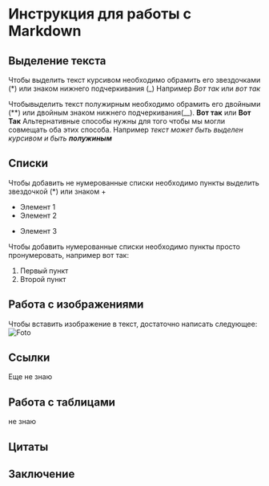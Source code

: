 # Инструкция для работы с Markdown

## Выделение текста

Чтобы выделить текст курсивом необходимо обрамить его звездочками (*) или знаком нижнего подчеркивания (_) Например *Вот так* или _вот так_

Чтобывыделить текст полужирным необходимо обрамить его двойными (**) или двойным знаком нижнего подчеркивания(__).
**Вот так** или __Вот Так__
Альтернативные способы нужны для того чтобы мы могли совмещать оба этих способа. Например _текст может быть выделен курсивом и быть **полужиным**_

## Списки
Чтобы добавить не нумерованные списки необходимо пункты выделить звездочкой (*) или знаком +

* Элемент 1
* Элемент 2
+ Элемент 3

Чтобы добавить  нумерованные списки необходимо пункты просто пронумеровать, например вот так:
1. Первый пункт
2. Второй пункт

## Работа с изображениями

Чтобы вставить изображение в текст, достаточно написать следующее:
![Foto](DSC_1612.JPG)

## Ссылки 
Еще не знаю

## Работа с таблицами

не знаю

## Цитаты 

## Заключение
